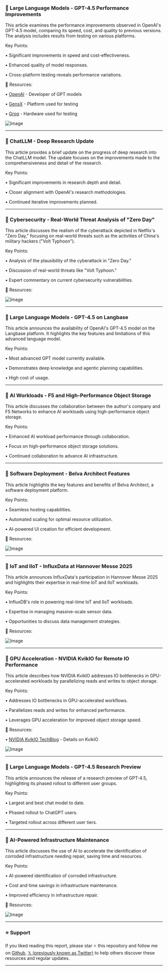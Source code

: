 ### 🤖 Large Language Models - GPT-4.5 Performance Improvements

This article examines the performance improvements observed in OpenAI's GPT-4.5 model, comparing its speed, cost, and quality to previous versions.  The analysis includes results from testing on various platforms.

Key Points:

• Significant improvements in speed and cost-effectiveness.


• Enhanced quality of model responses.


• Cross-platform testing reveals performance variations.


🔗 Resources:

• [OpenAI](https://openai.com) - Developer of GPT models


• [GensX](https://gensx.inc) - Platform used for testing


• [Groq](https://groq.com) - Hardware used for testing


![Image](https://pbs.twimg.com/ext_tw_video_thumb/1895260773129031680/pu/img/T0nB007hxbRWAmKA.jpg)



---

### 🤖 ChatLLM - Deep Research Update

This article provides a brief update on the progress of deep research into the ChatLLM model.  The update focuses on the improvements made to the comprehensiveness and detail of the research.

Key Points:

•  Significant improvements in research depth and detail.


•  Closer alignment with OpenAI's research methodologies.


•  Continued iterative improvements planned.



---

### 🤖 Cybersecurity - Real-World Threat Analysis of "Zero Day"

This article discusses the realism of the cyberattack depicted in Netflix's "Zero Day," focusing on real-world threats such as the activities of China's military hackers ("Volt Typhoon").

Key Points:

• Analysis of the plausibility of the cyberattack in "Zero Day."


•  Discussion of real-world threats like "Volt Typhoon."


•  Expert commentary on current cybersecurity vulnerabilities.


🔗 Resources:

![Image](https://pbs.twimg.com/ext_tw_video_thumb/1895260314276372480/pu/img/WpLWqU9G75GYz0Xv.jpg)



---

### 🤖 Large Language Models - GPT-4.5 on Langbase

This article announces the availability of OpenAI's GPT-4.5 model on the Langbase platform.  It highlights the key features and limitations of this advanced language model.

Key Points:

•  Most advanced GPT model currently available.


•  Demonstrates deep knowledge and agentic planning capabilities.


•  High cost of usage.



---

### 🚀 AI Workloads - F5 and High-Performance Object Storage

This article discusses the collaboration between the author's company and F5 Networks to enhance AI workloads using high-performance object storage.

Key Points:

• Enhanced AI workload performance through collaboration.


• Focus on high-performance object storage solutions.


•  Continued collaboration to advance AI infrastructure.


---

### 🚀 Software Deployment - Belva Architect Features

This article highlights the key features and benefits of Belva Architect, a software deployment platform.

Key Points:

• Seamless hosting capabilities.


• Automated scaling for optimal resource utilization.


• AI-powered UI creation for efficient development.



🔗 Resources:

![Image](https://pbs.twimg.com/media/Gk01O3fWAAA3u4k?format=jpg&name=small)


---

### 🚀 IoT and IIoT - InfluxData at Hannover Messe 2025

This article announces InfluxData's participation in Hannover Messe 2025 and highlights their expertise in real-time IoT and IIoT workloads.

Key Points:

•  InfluxDB's role in powering real-time IoT and IIoT workloads.


•  Expertise in managing massive-scale sensor data.


•  Opportunities to discuss data management strategies.


🔗 Resources:

![Image](https://pbs.twimg.com/media/Gk00bz5W0AABFWk?format=png&name=small)



---

### 🚀 GPU Acceleration - NVIDIA KvikIO for Remote IO Performance

This article describes how NVIDIA KvikIO addresses IO bottlenecks in GPU-accelerated workloads by parallelizing reads and writes to object storage.

Key Points:

•  Addresses IO bottlenecks in GPU-accelerated workflows.


•  Parallelizes reads and writes for enhanced performance.


•  Leverages GPU acceleration for improved object storage speed.


🔗 Resources:

• [NVIDIA KvikIO TechBlog](https://nvda.ws/41b4et6) -  Details on KvikIO


![Image](https://pbs.twimg.com/media/Gk00cXlWcAATS5F?format=jpg&name=small)


---

### 🤖 Large Language Models - GPT-4.5 Research Preview

This article announces the release of a research preview of GPT-4.5, highlighting its phased rollout to different user groups.

Key Points:

•  Largest and best chat model to date.


•  Phased rollout to ChatGPT users.


•  Targeted rollout across different user tiers.



---

### 🤖 AI-Powered Infrastructure Maintenance

This article discusses the use of AI to accelerate the identification of corroded infrastructure needing repair, saving time and resources.

Key Points:

• AI-powered identification of corroded infrastructure.


• Cost and time savings in infrastructure maintenance.


•  Improved efficiency in infrastructure repair.


🔗 Resources:

![Image](https://pbs.twimg.com/media/Gk0xbxbWQAEvlYW?format=jpg&name=small)


---

### ⭐️ Support

If you liked reading this report, please star ⭐️ this repository and follow me on [Github](https://github.com/Drix10), [𝕏 (previously known as Twitter)](https://x.com/DRIX_10_) to help others discover these resources and regular updates.

---
